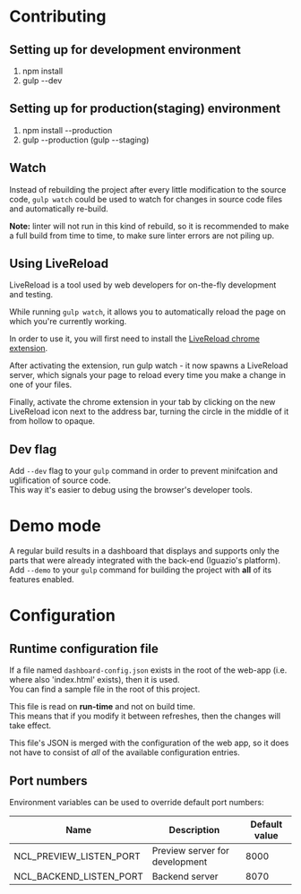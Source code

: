 # Contributing

## Setting up for development environment
1. npm install
2. gulp --dev

## Setting up for production(staging) environment
1. npm install --production
2. gulp --production (gulp --staging)

## Watch
Instead of rebuilding the project after every little modification to the source code, `gulp watch` could be used to watch for changes in source code files and automatically re-build.

**Note:** linter will not run in this kind of rebuild, so it is recommended to make a full build from time to time, to make sure linter errors are not piling up.

## Using LiveReload
LiveReload is a tool used by web developers for on-the-fly development and testing.

While running `gulp watch`, it allows you to automatically reload the page on which you're
currently working.

In order to use it, you will first need to install the [LiveReload chrome extension](https://chrome.google.com/webstore/detail/livereload/jnihajbhpnppcggbcgedagnkighmdlei).

After activating the extension, run gulp watch - it now spawns a LiveReload server, which signals your page
to reload every time you make a change in one of your files.

Finally, activate the chrome extension in your tab by clicking on the new LiveReload icon next to the address bar, turning the circle in the middle of it from hollow to opaque.

## Dev flag
Add `--dev` flag to your `gulp` command in order to prevent minifcation and uglification of source code.  
This way it's easier to debug using the browser's developer tools.

# Demo mode
A regular build results in a dashboard that displays and supports only the parts that were already integrated with the back-end (Iguazio's platform).  
Add `--demo` to your `gulp` command for building the project with **all** of its features enabled.

# Configuration

## Runtime configuration file
If a file named `dashboard-config.json` exists in the root of the web-app (i.e. where also 'index.html' exists), then it is used.  
You can find a sample file in the root of this project.

This file is read on **run-time** and not on build time.  
This means that if you modify it between refreshes, then the changes will take effect.

This file's JSON is merged with the configuration of the web app, so it does not have to consist of _all_ of the available configuration entries.

## Port numbers

Environment variables can be used to override default port numbers:

| Name                    | Description                    | Default value |
|-------------------------|--------------------------------|---------------|
| NCL_PREVIEW_LISTEN_PORT | Preview server for development | 8000          |
| NCL_BACKEND_LISTEN_PORT | Backend server                 | 8070          |
